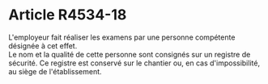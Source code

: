 # Article R4534-18

  
L'employeur fait réaliser les examens par une personne compétente désignée à cet effet.   
Le nom et la qualité de cette personne sont consignés sur un registre de sécurité. Ce registre est conservé sur le chantier ou, en cas d'impossibilité, au siège de l'établissement.